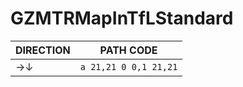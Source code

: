 # GZMTRMapInTfLStandard

| DIRECTION | PATH CODE |
|---|---|
| &rarr;&darr; | `a 21,21 0 0,1 21,21` |
